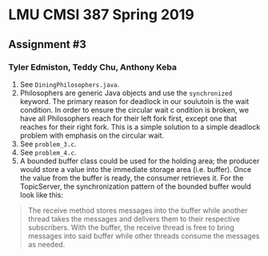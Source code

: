 # LMU CMSI  387 Spring 2019
## Assignment #3
### Tyler Edmiston, Teddy Chu, Anthony Keba

1. See `DiningPhilosophers.java`.
2. Philosophers are generic Java objects and use the `synchronized` keyword. The primary reason for deadlock in our soulutoin is the wait condition. In order to ensure the circular wait c ondition is broken, we have all Philosophers reach for their left fork first, except one that reaches for their right fork. This is a simple solution to a simple deadlock problem with emphasis on the circular wait.
3. See `problem_3.c`.
4. See `problem_4.c`.
5. A bounded buffer class could be used for the holding area; the producer would store a value into the immediate storage area (i.e. buffer). Once the value from the buffer is ready, the consumer retrieves it. For the TopicServer, the synchronization pattern of the bounded buffer would look like this:
> The receive method stores messages into the buffer while another thread takes the messages and delivers them to their respective subscribers. With the buffer, the receive thread is free to bring messages into said buffer while other threads consume the messages as needed.